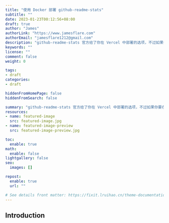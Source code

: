 ```yaml
---
title: "使用 Docker 部署 github-readme-stats"
subtitle: ""
date: 2023-01-23T00:12:56+08:00
draft: true
author: "James"
authorLink: "https://www.jamesflare.com"
authorEmail: "jamesflare1212@gmail.com"
description: "github-readme-stats 官方给了你在 Vercel 中部署的选项，不过如果你要在自己服务器，或者别的平台上部署呢？那么也不是没有办法，以下是我的解决方案和讨论。"
keywords: ""
license: ""
comment: false
weight: 0

tags:
- draft
categories:
- draft

hiddenFromHomePage: false
hiddenFromSearch: false

summary: "github-readme-stats 官方给了你在 Vercel 中部署的选项，不过如果你要在自己服务器，或者别的平台上部署呢？那么也不是没有办法，以下是我的解决方案和讨论。"
resources:
- name: featured-image
  src: featured-image.jpg
- name: featured-image-preview
  src: featured-image-preview.jpg

toc:
  enable: true
math:
  enable: false
lightgallery: false
seo:
  images: []

repost:
  enable: true
  url: ""

# See details front matter: https://fixit.lruihao.cn/theme-documentation-content/#front-matter
---
```


## Introduction